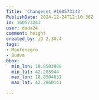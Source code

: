 ```yaml
---
Title: 'Changeset #160573243'
PublishDate: 2024-12-24T12:10:36Z
id: 160573243
user: dada24
comment: height
created_by: iD 2.30.4
tags:
- Montenegro
- Budva
bbox:
  min_lon: 18.8503988
  min_lat: 42.285944
  max_lon: 18.8504631
  max_lat: 42.2860141

---
```

